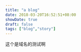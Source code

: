 ```yaml
---
title: "a blog"
date: 2018-03-20T16:52:51+08:00
showDate: true
draft: false
tags: ["blog","story"]
---
```


这个是域名的测试啊